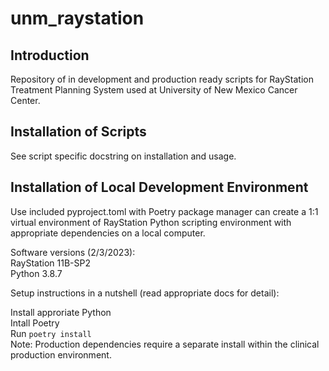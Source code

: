 # unm_raystation

## Introduction
Repository of in development and production ready scripts for RayStation Treatment Planning System used at University of New Mexico Cancer Center.  

## Installation of Scripts

See script specific docstring on installation and usage.

## Installation of Local Development Environment 

Use included pyproject.toml with Poetry package manager can create a 1:1 virtual environment of RayStation Python scripting environment with appropriate dependencies on a local computer.  

Software versions (2/3/2023):<br />
RayStation 11B-SP2<br />
Python 3.8.7<br />


Setup instructions in a nutshell (read appropriate docs for detail):<br />

Install approriate Python<br />
Intall Poetry<br />
Run ```poetry install```  <br />
Note: Production dependencies require a separate install within the clinical production environment.<br />


